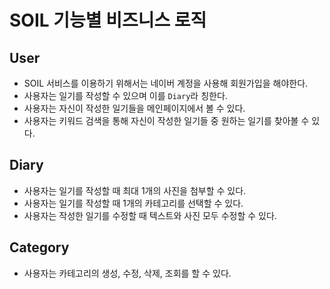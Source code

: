 # SOIL 기능별 비즈니스 로직

## User
* SOIL 서비스를 이용하기 위해서는 네이버 계정을 사용해 회원가입을 해야한다.
* 사용자는 일기를 작성할 수 있으며 이를 `Diary`라 칭한다.
* 사용자는 자신이 작성한 일기들을 메인페이지에서 볼 수 있다.
* 사용자는 키워드 검색을 통해 자신이 작성한 일기들 중 원하는 일기를 찾아볼 수 있다.

## Diary
* 사용자는 일기를 작성할 때 최대 1개의 사진을 첨부할 수 있다.
* 사용자는 일기를 작성할 때 1개의 카테고리를 선택할 수 있다.
* 사용자는 작성한 일기를 수정할 때 텍스트와 사진 모두 수정할 수 있다.

## Category
* 사용자는 카테고리의 생성, 수정, 삭제, 조회를 할 수 있다.
